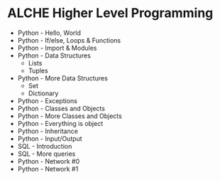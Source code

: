 # ALCHE Higher Level Programming
* Python - Hello, World 
* Python - If/else, Loops & Functions
* Python - Import & Modules 
* Python - Data Structures
    * Lists
    * Tuples
* Python - More Data Structures
    * Set
    * Dictionary
* Python - Exceptions
* Python - Classes and Objects
* Python - More Classes and Objects
* Python - Everything is object
* Python - Inheritance
* Python - Input/Output
* SQL - Introduction
* SQL - More queries
* Python - Network #0
* Python - Network #1
